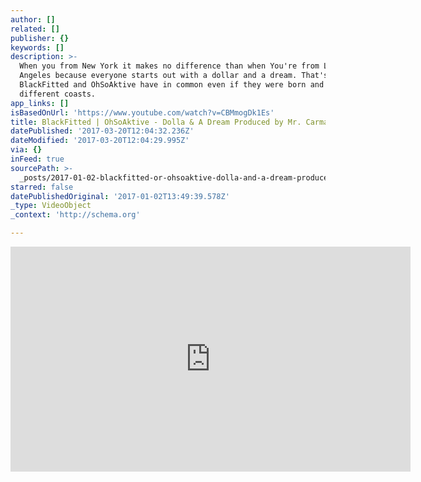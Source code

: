 ```yaml
---
author: []
related: []
publisher: {}
keywords: []
description: >-
  When you from New York it makes no difference than when You're from Los
  Angeles because everyone starts out with a dollar and a dream. That's what
  BlackFitted and OhSoAktive have in common even if they were born and raised on
  different coasts.
app_links: []
isBasedOnUrl: 'https://www.youtube.com/watch?v=CBMmogDk1Es'
title: BlackFitted | OhSoAktive - Dolla & A Dream Produced by Mr. Carmack
datePublished: '2017-03-20T12:04:32.236Z'
dateModified: '2017-03-20T12:04:29.995Z'
via: {}
inFeed: true
sourcePath: >-
  _posts/2017-01-02-blackfitted-or-ohsoaktive-dolla-and-a-dream-produced-by-mr-c.md
starred: false
datePublishedOriginal: '2017-01-02T13:49:39.578Z'
_type: VideoObject
_context: 'http://schema.org'

---
```

<iframe src="https://cdn.embedly.com/widgets/media.html?src=https%3A%2F%2Fwww.youtube.com%2Fembed%2FCBMmogDk1Es%3Ffeature%3Doembed&amp;url=http%3A%2F%2Fwww.youtube.com%2Fwatch%3Fv%3DCBMmogDk1Es&amp;image=https%3A%2F%2Fi.ytimg.com%2Fvi%2FCBMmogDk1Es%2Fhqdefault.jpg&amp;key=b7d04c9b404c499eba89ee7072e1c4f7&amp;type=text%2Fhtml&amp;schema=youtube" width="640" height="360" scrolling="no" frameborder="0" allowfullscreen="" style=""></iframe>